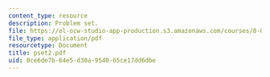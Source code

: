```yaml
---
content_type: resource
description: Problem set.
file: https://ol-ocw-studio-app-production.s3.amazonaws.com/courses/8-022-physics-ii-electricity-and-magnetism-fall-2006/0ce6de7b64e5d30a954065ce17dd6dbe_pset2.pdf
file_type: application/pdf
resourcetype: Document
title: pset2.pdf
uid: 0ce6de7b-64e5-d30a-9540-65ce17dd6dbe
---
```


